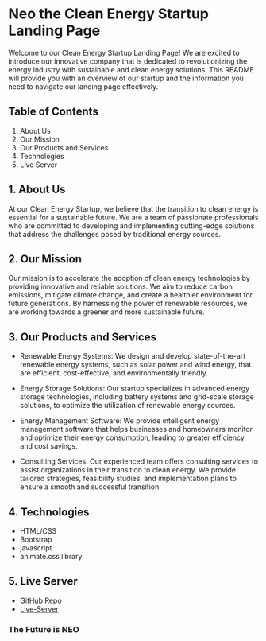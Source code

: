 # Neo the Clean Energy Startup Landing Page
Welcome to our Clean Energy Startup Landing Page! We are excited to introduce our innovative company that is dedicated to revolutionizing the energy industry with sustainable and clean energy solutions. This README will provide you with an overview of our startup and the information you need to navigate our landing page effectively.

## Table of Contents
1. About Us
2. Our Mission
3. Our Products and Services
4. Technologies
5. Live Server

## 1. About Us
At our Clean Energy Startup, we believe that the transition to clean energy is essential for a sustainable future. We are a team of passionate professionals who are committed to developing and implementing cutting-edge solutions that address the challenges posed by traditional energy sources.

## 2. Our Mission
Our mission is to accelerate the adoption of clean energy technologies by providing innovative and reliable solutions. We aim to reduce carbon emissions, mitigate climate change, and create a healthier environment for future generations. By harnessing the power of renewable resources, we are working towards a greener and more sustainable future.

## 3. Our Products and Services
* Renewable Energy Systems: We design and develop state-of-the-art renewable energy systems, such as solar power and wind energy, that are efficient, cost-effective, and environmentally friendly.

* Energy Storage Solutions: Our startup specializes in advanced energy storage technologies, including battery systems and grid-scale storage solutions, to optimize the utilization of renewable energy sources.

* Energy Management Software: We provide intelligent energy management software that helps businesses and homeowners monitor and optimize their energy consumption, leading to greater efficiency and cost savings.

* Consulting Services: Our experienced team offers consulting services to assist organizations in their transition to clean energy. We provide tailored strategies, feasibility studies, and implementation plans to ensure a smooth and successful transition.

## 4. Technologies
* HTML/CSS
* Bootstrap
* javascript
* animate.css library

## 5. Live Server

* [GitHub Repo](https://github.com/Lucas-marques-web/Startup-Neo)
* [Live-Server](https://lucas-marques-web.github.io/Startup-Neo/)


### The Future is NEO